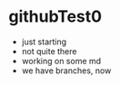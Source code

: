 githubTest0
===========
* just starting
* not quite there
* working on some md
* we have branches, now